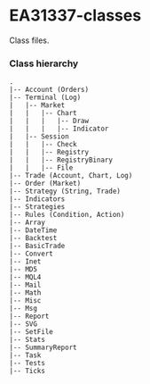 # EA31337-classes
Class files.

### Class hierarchy

    .
    |-- Account (Orders)
    |-- Terminal (Log)
    |   |-- Market
    |   |   |-- Chart
    |   |   |   |-- Draw
    |   |   |   |-- Indicator
    |   |-- Session
    |   |   |-- Check
    |   |   |-- Registry
    |   |   |-- RegistryBinary
    |   |   |-- File
    |-- Trade (Account, Chart, Log)
    |-- Order (Market)
    |-- Strategy (String, Trade)
    |-- Indicators
    |-- Strategies
    |-- Rules (Condition, Action)
    |-- Array
    |-- DateTime
    |-- Backtest
    |-- BasicTrade
    |-- Convert
    |-- Inet
    |-- MD5
    |-- MQL4
    |-- Mail
    |-- Math
    |-- Misc
    |-- Msg
    |-- Report
    |-- SVG
    |-- SetFile
    |-- Stats
    |-- SummaryReport
    |-- Task
    |-- Tests
    |-- Ticks
